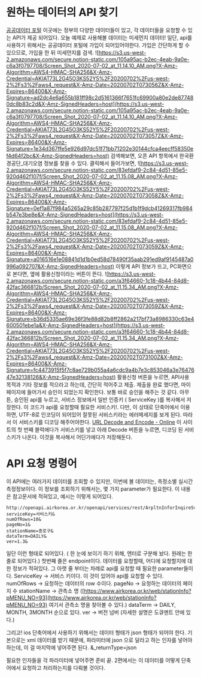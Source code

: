 # 원하는 데이터의 API 찾기
[공공데이터 포털](https://www.data.go.kr)
이곳에는 정부의 다양한 데이터들이 있고, 각 데이터들을 요청할 수 있는 API가 제공 되어있다. 
오늘 예제로 사용해볼 데이터는 미세먼지 데이터!
일단, api를 사용하기 위해서는 공공데이터 포털에 가입이 되어있어야한다. 가입은 간단하게 할 수 있으므로, 가입을 한 뒤 미세먼지를 검색.
![https://s3.us-west-2.amazonaws.com/secure.notion-static.com/105a95ac-b2ec-4eab-9a0e-c6a3f0797708/Screen_Shot_2020-07-02_at_11.14.10_AM.png?X-Amz-Algorithm=AWS4-HMAC-SHA256&X-Amz-Credential=AKIAT73L2G45O3KS52Y5%2F20200702%2Fus-west-2%2Fs3%2Faws4_request&X-Amz-Date=20200702T073056Z&X-Amz-Expires=86400&X-Amz-Signature=ad2dc4e6a655b181ff98c2d5161366f7651fc69900a80e2de877480dc8b83c2d&X-Amz-SignedHeaders=host](https://s3.us-west-2.amazonaws.com/secure.notion-static.com/105a95ac-b2ec-4eab-9a0e-c6a3f0797708/Screen_Shot_2020-07-02_at_11.14.10_AM.png?X-Amz-Algorithm=AWS4-HMAC-SHA256&X-Amz-Credential=AKIAT73L2G45O3KS52Y5%2F20200702%2Fus-west-2%2Fs3%2Faws4_request&X-Amz-Date=20200702T073057Z&X-Amz-Expires=86400&X-Amz-Signature=1e34d367ffe5e926d97dc51f71bb71202e30144cfca4eecff58350ef4d64f2bc&X-Amz-SignedHeaders=host)
검색해보면, 오픈 API 항목에서 한국환경공단_대기오염 정보를 찾을 수 있다.
클릭해서 들어가보면,
![https://s3.us-west-2.amazonaws.com/secure.notion-static.com/83efdaf9-2c84-4d51-85e5-920d462f107f/Screen_Shot_2020-07-02_at_11.15.08_AM.png?X-Amz-Algorithm=AWS4-HMAC-SHA256&X-Amz-Credential=AKIAT73L2G45O3KS52Y5%2F20200702%2Fus-west-2%2Fs3%2Faws4_request&X-Amz-Date=20200702T073058Z&X-Amz-Expires=86400&X-Amz-Signature=0ef1a87f984a5265a29c85b287797f25d1b1f9dcb41269317fb984b547e3be8e&X-Amz-SignedHeaders=host](https://s3.us-west-2.amazonaws.com/secure.notion-static.com/83efdaf9-2c84-4d51-85e5-920d462f107f/Screen_Shot_2020-07-02_at_11.15.08_AM.png?X-Amz-Algorithm=AWS4-HMAC-SHA256&X-Amz-Credential=AKIAT73L2G45O3KS52Y5%2F20200702%2Fus-west-2%2Fs3%2Faws4_request&X-Amz-Date=20200702T073059Z&X-Amz-Expires=86400&X-Amz-Signature=a016516e1e08841d1d1b0ed58d78490f35aab291ed9af9145487a0996a092707&X-Amz-SignedHeaders=host)
이렇게 API 정보가 뜨고, PC화면으로 본다면, 옆에 활용신청이라는 버튼이 뜬다.
![https://s3.us-west-2.amazonaws.com/secure.notion-static.com/a3f64660-1c18-4b44-84d8-42fac366812b/Screen_Shot_2020-07-02_at_11.15.34_AM.png?X-Amz-Algorithm=AWS4-HMAC-SHA256&X-Amz-Credential=AKIAT73L2G45O3KS52Y5%2F20200702%2Fus-west-2%2Fs3%2Faws4_request&X-Amz-Date=20200702T073059Z&X-Amz-Expires=86400&X-Amz-Signature=b36d5335ae69e36f3fe88d82b8ff2862a217bf73a8986330c63e4600501ebe1a&X-Amz-SignedHeaders=host](https://s3.us-west-2.amazonaws.com/secure.notion-static.com/a3f64660-1c18-4b44-84d8-42fac366812b/Screen_Shot_2020-07-02_at_11.15.34_AM.png?X-Amz-Algorithm=AWS4-HMAC-SHA256&X-Amz-Credential=AKIAT73L2G45O3KS52Y5%2F20200702%2Fus-west-2%2Fs3%2Faws4_request&X-Amz-Date=20200702T073100Z&X-Amz-Expires=86400&X-Amz-Signature=fc4473915f5f7c8ae729b055a4a6cdc9a4b7e3c853046a3e7647647e32138126&X-Amz-SignedHeaders=host)
활용신청 버튼을 누르면, API사용 목적과 기타 정보를 적으라고 하는데, 간단히 적어주고 제출.
제출을 완료 했다면, 마이페이지에 들어가서 승인이 되었는지 확인한다. 보통 바로 승인을 해주는 것 같다. 아무튼, 승인된 api를 누르고, 서비스 정보에서 일반 인증키 ( ServiceKey )를 복사해서 저장한다. 이 코드가 api를 요청할때 필요한 서비스키!. 
다만, 이 상태로 단축어에서 이용하면, UTF-8로 인코딩이 되어있어 잘못된 서비스키라는 에러메세지를 보게 된다. 따라서 이 서비스키를 디코딩 해주어야한다.
[URL Decode and Encode - Online](https://www.urldecoder.org)
이 사이트의 첫 번째 블럭에다가 서비스키를 넣고 아래 Decode 버튼을 누르면, 디코딩 된 서비스키가 나온다. 이것을 복사해서 어딘가에다가 저장해둔다.
# API 요청 명령어
이 API에는 여러가지 데이터를 조회할 수 있지만, 이번에 볼 데이터는, 측정소별 실시간 측정정보이다.
이 정보를 조회하기 위해서는, 몇 가지 parameter가 필요한다. 이 내용은 참고문서에 적혀있고, 예시는 이렇게 되어있다.
```Plain Text
http://openapi.airkorea.or.kr/openapi/services/rest/ArpltnInforInqireSvc/getMsrstnAcctoRltmMesureDnsty?
serviceKey=서비스키&
numOfRows=10&
pageNo=1&
stationName=종로구&
dataTerm=DAILY&
ver=1.3&
```
일단 이런 형태로 되어있다. ( 한 눈에 보이기 하기 위해, 엔터로 구분해 놨다. 원래는 한 줄로 되어있다.)
첫번째 줄은 endpoint이다. 데이터를 요청할때, 어디에 요청할지에 대한 정보가 적혀있다.
그 아랫 줄 부터는 차례로 api를 요청할 때 필요한 parameter들이다. 
ServiceKey → 서비스 키이다. 이 것이 있어야 api를 요청할 수 있다.
numOfRows → 요청하는 데이터의 row 수이다.
pageNo → 요청하는 데이터의 페이지 수
stationName → 관측소 명 ([https://www.airkorea.or.kr/web/stationInfo?pMENU_NO=93](https://www.airkorea.or.kr/web/stationInfo?pMENU_NO=93) 여기서 관측소 명을 찾아볼 수 있다.)
dataTerm → DAILY, MONTH, 3MONTH 순으로 있다.
ver → 버전 넘버 (자세한 설명은 도큐멘트 안에 있다.)

그리고! ios 단축어에서 사용하기 위해서는 데이터 형태가 json 형태가 되어야 한다. 기본으로는 xml 데이터를 받기 때문에, 파라미터에 json 으로 달라고 하는 인자를 넣어야하는데, 이 걸 마지막에 넣어주면 된다.
&_returnType=json

필요한 인자들을 각 파라미터에 넣어주면 준비 끝.
2편에서는 이 데이터를 어떻게 단축어에서 요청하고 처리하는지를 다뤄볼 것이다.
